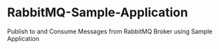 # RabbitMQ-Sample-Application
Publish to and Consume Messages from RabbitMQ Broker using Sample Application
